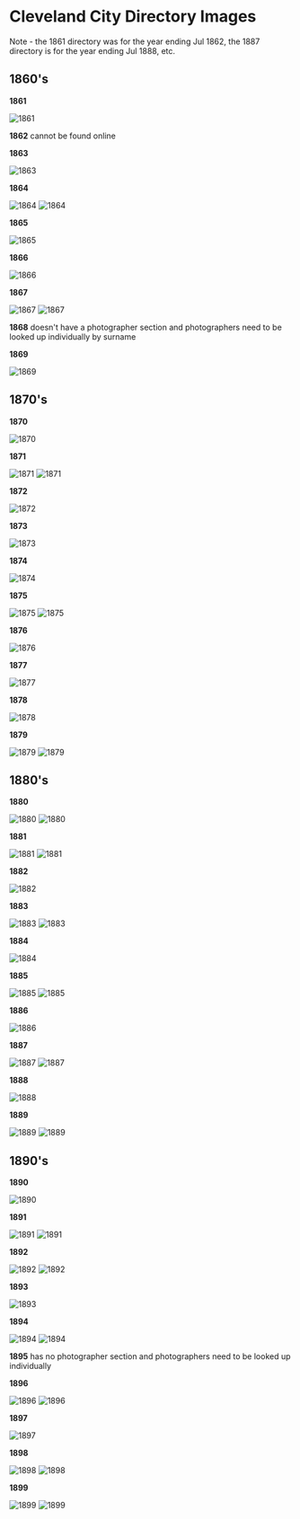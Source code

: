 # Cleveland City Directory Images

Note - the 1861 directory was for the year ending Jul 1862, the 1887 directory is for the year ending Jul 1888, etc.

## 1860's

**1861**

![1861](imgs/1861.jpg)

**1862** cannot be found online

**1863**

![1863](imgs/1863.jpg)

**1864**

![1864](imgs/1864_1.jpg)
![1864](imgs/1864_2.jpg)

**1865**

![1865](imgs/1865.jpg)

**1866**

![1866](imgs/1866.jpg)

**1867**

![1867](imgs/1867_1.jpg)
![1867](imgs/1867_2.jpg)

**1868** doesn't have a photographer section and photographers need to be looked up individually by surname

**1869**

![1869](imgs/1869.jpg)

## 1870's

**1870**

![1870](imgs/1870.jpg)

**1871**

![1871](imgs/1871_1.jpg)
![1871](imgs/1871_2.jpg)

**1872**

![1872](imgs/1872.jpg)

**1873**

![1873](imgs/1873.jpg)

**1874**

![1874](imgs/1874.jpg)

**1875**

![1875](imgs/1875_1.jpg)
![1875](imgs/1875_2.jpg)

**1876**

![1876](imgs/1876.jpg)

**1877**

![1877](imgs/1877.jpg)

**1878**

![1878](imgs/1878.jpg)

**1879**

![1879](imgs/1879_1.jpg)
![1879](imgs/1879_2.jpg)

## 1880's

**1880**

![1880](imgs/1880_1.jpg)
![1880](imgs/1880_2.jpg)

**1881**

![1881](imgs/1881_1.jpg)
![1881](imgs/1881_2.jpg)

**1882**

![1882](imgs/1882.jpg)

**1883**

![1883](imgs/1883_1.jpg)
![1883](imgs/1883_2.jpg)

**1884**

![1884](imgs/1884.jpg)

**1885**

![1885](imgs/1885_1.jpg)
![1885](imgs/1885_2.jpg)

**1886**

![1886](imgs/1886.jpg)

**1887**

![1887](imgs/1887_1.jpg)
![1887](imgs/1887_2.jpg)

**1888**

![1888](imgs/1888.jpg)

**1889**

![1889](imgs/1889_1.jpg)
![1889](imgs/1889_2.jpg)

## 1890's

**1890**

![1890](imgs/1890.jpg)

**1891**

![1891](imgs/1891_1.jpg)
![1891](imgs/1891_2.jpg)

**1892**

![1892](imgs/1892_1.jpg)
![1892](imgs/1892_2.jpg)

**1893**

![1893](imgs/1893.jpg)

**1894**

![1894](imgs/1894_1.jpg)
![1894](imgs/1894_2.jpg)

**1895** has no photographer section and photographers need to be looked up individually

**1896**

![1896](imgs/1896_1.jpg)
![1896](imgs/1896_2.jpg)

**1897**

![1897](imgs/1897.jpg)

**1898**

![1898](imgs/1898_1.jpg)
![1898](imgs/1898_2.jpg)

**1899**

![1899](imgs/1899_1.jpg)
![1899](imgs/1899_2.jpg)